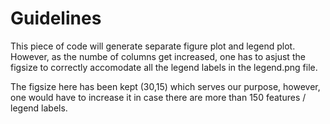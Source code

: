 # Guidelines

This piece of code will generate separate figure plot and legend plot. However, as the numbe of columns get increased, one has to asjust the figsize to correctly accomodate all the legend labels in the legend.png file.

The figsize here has been kept (30,15) which serves our purpose, however, one would have to increase it in case there are more than 150 features / legend labels.
